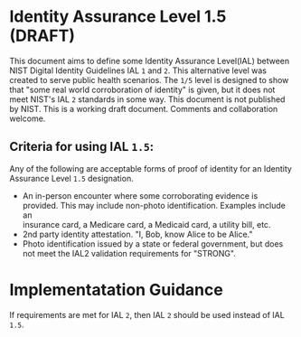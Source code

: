 Identity Assurance Level 1.5 (DRAFT)
====================================


This document aims to define some Identity Assurance Level(IAL) between NIST Digital Identity Guidelines IAL `1` and `2`. This alternative level was created to serve public health scenarios.  The `1/5` level is designed to show that "some real world corroboration of identity" is given, but it does not meet NIST's IAL `2` standards in some way.  This document is not published by NIST. This is a working draft document.  Comments and collaboration welcome. 



Criteria for using IAL `1.5`:
----------------------------

Any of the following are acceptable forms of proof of identity for an Identity Assurance Level  `1.5` designation.

* An in-person encounter where some corroborating evidence is provided. This may include non-photo identification. Examples include an  
insurance card, a Medicare card, a Medicaid card, a utility bill, etc.
* 2nd party identity attestation.  "I, Bob, know Alice to be Alice."
* Photo identification issued by a state or federal government, but does not meet the IAL2 validation requirements for "STRONG".



Implementatation Guidance
=========================

If requirements are met for IAL `2`, then IAL `2` should be used instead of IAL `1.5`.
